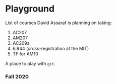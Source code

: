 # Playground

List of courses David Assaraf is planning on taking: 
1. AC207
2. AM207
3. AC209a
4. 6.844 (cross-registration at the MIT)
5. TF for AM10

A place to play with `git`.

### Fall 2020
